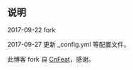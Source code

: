 ## 说明

2017-09-22  fork

2017-09-27  更新 _config.yml 等配置文件。

此博客 fork 自 [CnFeat](http://cnfeat.com/)，感谢。

